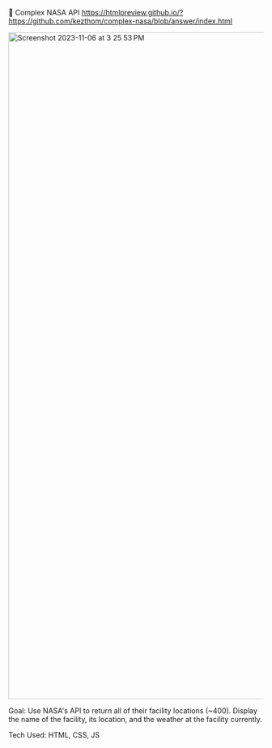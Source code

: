  🚀 Complex NASA API https://htmlpreview.github.io/?https://github.com/kezthom/complex-nasa/blob/answer/index.html
 
 
<img width="1318" alt="Screenshot 2023-11-06 at 3 25 53 PM" src="https://github.com/kezthom/complex-nasa/assets/137250400/331722eb-403d-4d7b-a3d4-42bd2dbf3219">

Goal: Use NASA's API to return all of their facility locations (~400). Display the name of the facility, its location, and the weather at the facility currently. 

Tech Used: HTML, CSS, JS
